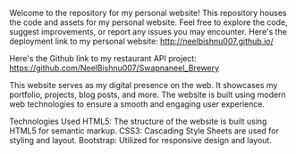 Welcome to the repository for my personal website! This repository houses the code and assets for my personal website. Feel free to explore the code, suggest improvements, or report any issues you may encounter.
Here's the deployment link to my personal website:
http://neelbishnu007.github.io/

Here's the Github link to my restaurant API project:  https://github.com/NeelBishnu007/Swapnaneel_Brewery 

This website serves as my digital presence on the web. It showcases my portfolio, projects, blog posts, and more. The website is built using modern web technologies to ensure a smooth and engaging user experience.

Technologies Used
HTML5: The structure of the website is built using HTML5 for semantic markup.
CSS3: Cascading Style Sheets are used for styling and layout.
Bootstrap: Utilized for responsive design and layout.

